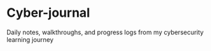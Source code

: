 # Cyber-journal
Daily notes, walkthroughs, and progress logs from my cybersecurity learning journey
